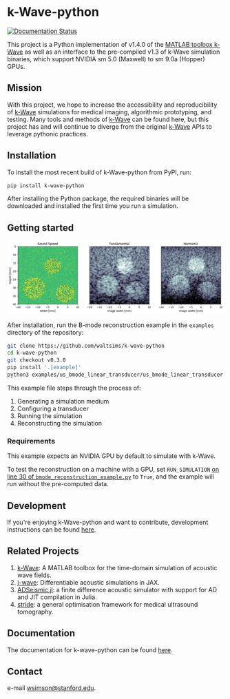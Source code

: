 # k-Wave-python
[![Documentation Status](https://readthedocs.org/projects/k-wave-python/badge/?version=latest)](https://k-wave-python.readthedocs.io/en/latest/?badge=latest)

This project is a Python implementation of v1.4.0 of the [MATLAB toolbox k-Wave](http://www.k-wave.org/) as well as an
interface to the pre-compiled v1.3 of k-Wave simulation binaries, which support NVIDIA sm 5.0 (Maxwell) to sm 9.0a (Hopper) GPUs.

## Mission

With this project, we hope to increase the accessibility and reproducibility of [k-Wave](http://www.k-wave.org/) simulations
for medical imaging, algorithmic prototyping, and testing. Many tools and methods of [k-Wave](http://www.k-wave.org/) can
be found here, but this project has and will continue to diverge from the original [k-Wave](http://www.k-wave.org/) APIs
to leverage pythonic practices.

## Installation

To install the most recent build of k-Wave-python from PyPI, run:

```bash
pip install k-wave-python
```

After installing the Python package, the required binaries will be downloaded and installed the first time you run a
simulation.

## Getting started

![](_static/example_bmode.png)

After installation, run the B-mode reconstruction example in the `examples` directory of the repository:

```bash
git clone https://github.com/waltsims/k-wave-python
cd k-wave-python
git checkout v0.3.0
pip install '.[example]' 
python3 examples/us_bmode_linear_transducer/us_bmode_linear_transducer.py
```

This example file steps through the process of:
 1. Generating a simulation medium
 2. Configuring a transducer
 3. Running the simulation
 4. Reconstructing the simulation

### Requirements
This example expects an NVIDIA GPU by default to simulate with k-Wave.

To test the reconstruction on a machine with a GPU,
set `RUN_SIMULATION` [on line 30 of `bmode_reconstruction_example.py`](https://github.com/waltsims/k-wave-python/blob/master/examples/bmode_reconstruction_example.py#L30)
to `True`, and the example will run without the pre-computed data.

## Development

If you're enjoying k-Wave-python and want to contribute, development instructions can be
found [here](https://k-wave-python.readthedocs.io/en/latest/development/development_environment.html).

## Related Projects

1. [k-Wave](https://github.com/ucl-bug/k-wave): A MATLAB toolbox for the time-domain simulation of acoustic wave fields.
2. [j-wave](https://github.com/ucl-bug/jwave): Differentiable acoustic simulations in JAX.
3. [ADSeismic.jl](https://github.com/kailaix/ADSeismic.jl): a finite difference acoustic simulator with support for AD
   and JIT compilation in Julia.
4. [stride](https://github.com/trustimaging/stride): a general optimisation framework for medical ultrasound tomography.

## Documentation

The documentation for k-wave-python can be found [here](https://k-wave-python.readthedocs.io/en/latest/).

## Contact

e-mail [wsimson@stanford.edu](mailto:wsimson@stanford.edu).
